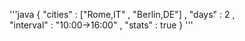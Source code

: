 
'''java
{
    "cities" : ["Rome,IT" , "Berlin,DE"] ,
    "days" : 2 ,   
    "interval" : "10:00->16:00" ,
    "stats" : true
}
'''
